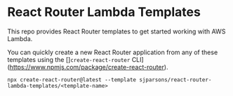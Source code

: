 # React Router Lambda Templates

This repo provides React Router templates to get started working with AWS Lambda.

You can quickly create a new React Router application from any of these templates using the []`create-react-router` CLI](https://www.npmjs.com/package/create-react-router).

```
npx create-react-router@latest --template sjparsons/react-router-lambda-templates/<template-name>
```
